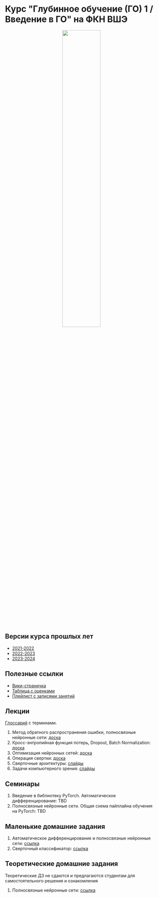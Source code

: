 # Курс "Глубинное обучение (ГО) 1 / Введение в ГО" на ФКН ВШЭ

<p align="center">
  <img src="image.png" width="50%"/>
</p>

## Версии курса прошлых лет

* [2021-2022](https://github.com/xiyori/intro-to-dl-hse/tree/2021-2022)
* [2022-2023](https://github.com/xiyori/intro-to-dl-hse/tree/2022-2023)
* [2023-2024](https://github.com/xiyori/intro-to-dl-hse/tree/2023-2024)

## Полезные ссылки

* [Вики-страничка](http://wiki.cs.hse.ru/Глубинное_обучение_1_24/25)
* [Таблица с оценками](https://docs.google.com/spreadsheets/d/1Q7_OYJHbOuAhwWgUG95fUut95Krxp1IqS5y8nf6caNs/edit?usp=sharing)
* [Плейлист с записями занятий](https://disk.yandex.ru/d/UK_cfbL9MqWF8A)

## Лекции

[Глоссарий](https://github.com/isadrtdinov/intro-to-dl-hse/blob/2024-2025/glossary.md) с терминами.
1. Метод обратного распространения ошибки, полносвязные нейронные сети: [доска](https://github.com/xiyori/intro-to-dl-hse/blob/2024-2025/lecture-notes/notes-01-mlp.pdf)
2. Кросс-энтропийная функция потерь, Dropout, Batch Normalization: [доска](https://github.com/xiyori/intro-to-dl-hse/blob/2024-2025/lecture-notes/notes-02-dropout-batchnorm.pdf)
3. Оптимизация нейронных сетей: [доска](https://github.com/xiyori/intro-to-dl-hse/blob/2024-2025/lecture-notes/notes-03-optimization.pdf)
4. Операция свертки: [доска](https://github.com/xiyori/intro-to-dl-hse/blob/2024-2025/lecture-notes/notes-04-convolution.pdf)
5. Сверточные архитектуры: [слайды](https://github.com/xiyori/intro-to-dl-hse/blob/2024-2025/lecture-notes/notes-06-convolutional.pdf)
6. Задачи компьютерного зрения: [слайды](https://github.com/xiyori/intro-to-dl-hse/blob/2024-2025/lecture-notes/notes-07-cv.pdf)

## Семинары

1. Введение в библиотеку PyTorch. Автоматическое дифференцирование: TBD
2. Полносвязные нейронные сети. Общая схема пайплайна обучения на PyTorch: TBD

## Маленькие домашние задания

1. Автоматическое дифференцирование и полносвязные нейронные сети: [ссылка](https://github.com/xiyori/intro-to-dl-hse/tree/2024-2025/homeworks-small/shw-01-mlp)
2. Сверточный классификатор: [ссылка](https://github.com/xiyori/intro-to-dl-hse/tree/2024-2025/homeworks-small/shw-02-cnn)

## Теоретические домашние задания

Теоретические ДЗ не сдаются и предлагаются студентам для самостоятельного решения и ознакомления

1. Полносвязные нейронные сети: [ссылка](https://github.com/xiyori/intro-to-dl-hse/blob/2024-2025/homeworks-theory/thw-01-mlp.pdf)
